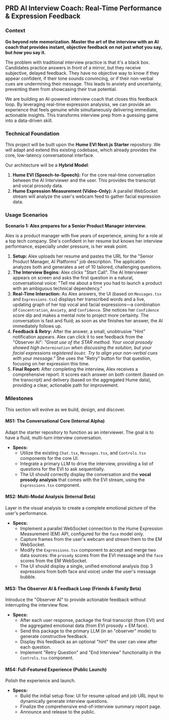 ## PRD AI Interview Coach: Real-Time Performance & Expression Feedback

### Context

**Go beyond rote memorization. Master the art of the interview with an AI coach that provides instant, objective feedback on not just *what* you say, but *how* you say it.**

The problem with traditional interview practice is that it's a black box. Candidates practice answers in front of a mirror, but they receive subjective, delayed feedback. They have no objective way to know if they appear confident, if their tone sounds convincing, or if their non-verbal cues are undermining their message. This leads to anxiety and uncertainty, preventing them from showcasing their true potential.

We are building an AI-powered interview coach that closes this feedback loop. By leveraging real-time expression analysiss, we can provide an experience that feels genuine while simultaneously delivering immediate, actionable insights. This transforms interview prep from a guessing game into a data-driven skill.

### Technical Foundation

This project will be built upon the **Hume EVI Next.js Starter** repository. We will adapt and extend this existing codebase, which already provides the core, low-latency conversational interface.

Our architecture will be a **Hybrid Model**:

1. **Hume EVI (Speech-to-Speech):** For the core real-time conversation between the AI Interviewer and the user. This provides the transcript and vocal prosody data.
2. **Hume Expression Measurement (Video-Only):** A parallel WebSocket stream will analyze the user's webcam feed to gather facial expression data.

### Usage Scenarios

**Scenario 1: Alex prepares for a Senior Product Manager interview.**

Alex is a product manager with five years of experience, aiming for a role at a top tech company. She's confident in her resume but knows her interview performance, especially under pressure, is her weak point.

1. **Setup:** Alex uploads her resume and pastes the URL for the "Senior Product Manager, AI Platforms" job description. The application analyzes both and generates a set of 10 tailored, challenging questions.
2. **The Interview Begins:** Alex clicks "Start Call". The AI Interviewer appears on screen and asks the first question in a natural, conversational voice: "Tell me about a time you had to launch a product with an ambiguous technical dependency."
3. **Real-Time Interaction:** As Alex answers, the UI (based on `Messages.tsx` and `Expressions.tsx`) displays her transcribed words and a live, updating graph of her top vocal and facial expressions—a combination of `Concentration`, `Anxiety`, and `Confidence`. She notices her `Confidence` score dip and makes a mental note to project more certainty. The conversation is fast and fluid; as soon as she finishes her answer, the AI immediately follows up.
4. **Feedback & Retry:** After the answer, a small, unobtrusive "Hint" notification appears. Alex can click it to see feedback from the "Observer AI": *"Great use of the STAR method. Your vocal prosody showed high `Determination` when discussing the solution, but your facial expressions registered `Doubt`. Try to align your non-verbal cues with your message."* She uses the "Retry" button for that question, focusing on her expression this time.
5. **Final Report:** After completing the interview, Alex receives a comprehensive report. It scores each answer on both content (based on the transcript) and delivery (based on the aggregated Hume data), providing a clear, actionable path for improvement.

### Milestones

This section will evolve as we build, design, and discover.

#### MS1: The Conversational Core (Internal Alpha)

Adapt the starter repository to function as an interviewer. The goal is to have a fluid, multi-turn interview conversation.

* **Specs:**
  * Utilize the existing `Chat.tsx`, `Messages.tsx`, and `Controls.tsx` components for the core UI.
  * Integrate a primary LLM to drive the interview, providing a list of questions for the EVI to ask sequentially.
  * The UI should correctly display the conversation and the **vocal prosody analysis** that comes with the EVI stream, using the `Expressions.tsx` component.

#### MS2: Multi-Modal Analysis (Internal Beta)

Layer in the visual analysis to create a complete emotional picture of the user's performance.

* **Specs:**
  * Implement a parallel WebSocket connection to the Hume Expression Measurement (EM) API, configured for the `face` model only.
  * Capture frames from the user's webcam and stream them to the EM WebSocket.
  * Modify the `Expressions.tsx` component to accept and merge two data sources: the `prosody` scores from the EVI message and the `face` scores from the EM WebSocket.
  * The UI should display a single, unified emotional analysis (top 3 expressions from both face and voice) under the user's message bubble.

#### MS3: The Observer AI & Feedback Loop (Friends & Family Beta)

Introduce the "Observer AI" to provide actionable feedback without interrupting the interview flow.

* **Specs:**
  * After each user response, package the final transcript (from EVI) and the aggregated emotional data (from EVI prosody + EM face).
  * Send this package to the primary LLM (in an "observer" mode) to generate constructive feedback.
  * Display this feedback as an optional "hint" the user can view after each question.
  * Implement "Retry Question" and "End Interview" functionality in the `Controls.tsx` component.

#### MS4: Full-Featured Experience (Public Launch)

Polish the experience and launch.

* **Specs:**
  * Build the initial setup flow: UI for resume upload and job URL input to dynamically generate interview questions.
  * Finalize the comprehensive end-of-interview summary report page.
  * Announce and release to the public.
